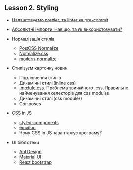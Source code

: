 ## Lesson 2. Styling

- [Налаштовуємо prettier, та linter на pre-commit](https://github.com/goitacademy/react-lint-staged-workshop)

- [Абсолютні імпорти. Навіщо, та як використовувати?](https://create-react-app.dev/docs/importing-a-component/#absolute-imports)

- Нормалізація стилів

  - [PostCSS Normalize](https://github.com/csstools/postcss-normalize)
  - [Normalize.css](https://www.npmjs.com/package/normalize.css?activeTab=versions)
  - [modern-normalize](https://github.com/sindresorhus/modern-normalize)

- Стилізуєм карточку новин

  - Підключення стилів
  - Динамічні стилі (inline css)
  - [.module.css](https://github.com/css-modules/css-modules). Проблема звичайного .css. Правильне найменування селекторів для css modules
  - Динамічні стилі (css modules)
  - Composes

- CSS in JS

  - [styled-components](https://styled-components.com/)
  - [emotion](https://emotion.sh/docs/introduction)
  - Чому CSS in JS навантажує програму?

- UI бібліотеки

  - [Ant Design](https://ant.design/)
  - [Material UI](https://mui.com/)
  - [React bootstrap](https://react-bootstrap.github.io/)
